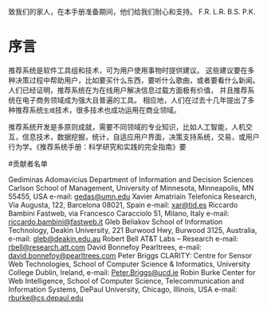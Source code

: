 
致我们的家人，在本手册准备期间，他们给我们耐心和支持。
F.R.
L.R.
B.S.
P.K.

# 序言

推荐系统是软件工具组和技术，可为用户使用事物时提供建议。
这些建议要在多种决策过程中帮助用户，比如要买什么东西，要听什么歌曲，或者要看什么新闻。
人们已经证明，推荐系统在为在线用户解决信息过载方面极有价值，
并且推荐系统在电子商务领域成为强大且普遍的工具。
相应地，人们在过去十几年提出了多种推荐系统`生成`技术，很多技术也成功运用在商业领域。

推荐系统开发是多原则成就，需要不同领域的专业知识，比如人工智能，人机交互，信息技术，数据挖掘，统计，自适应用户界面，决策支持系统，交易，或用户行为学。《推荐系统手册：科学研究和实践的完全指南》要

#贡献者名单

Gediminas Adomavicius
Department of Information and Decision Sciences
Carlson School of Management, University of Minnesota, Minneapolis, MN 55455,
USA
e-mail: gedas@umn.edu
Xavier Amatriain
Telefonica Research, Via Augusta, 122, Barcelona 08021, Spain
e-mail: xar@tid.es
Riccardo Bambini
Fastweb, via Francesco Caracciolo 51, Milano, Italy
e-mail: riccardo.bambini@fastweb.it
Gleb Beliakov
School of Information Technology, Deakin University, 221 Burwood Hwy,
Burwood 3125, Australia,
e-mail: gleb@deakin.edu.au
Robert Bell
AT&T Labs – Research
e-mail: rbell@research.att.com
David Bonnefoy
Pearltrees,
e-mail: david.bonnefoy@pearltrees.com
Peter Briggs
CLARITY: Centre for Sensor Web Technologies, School of Computer Science &
Informatics, University College Dublin, Ireland,
e-mail: Peter.Briggs@ucd.ie
Robin Burke
Center for Web Intelligence, School of Computer Science, Telecommunication and Information Systems, DePaul University, Chicago, Illinois, USA
e-mail: rburke@cs.depaul.edu